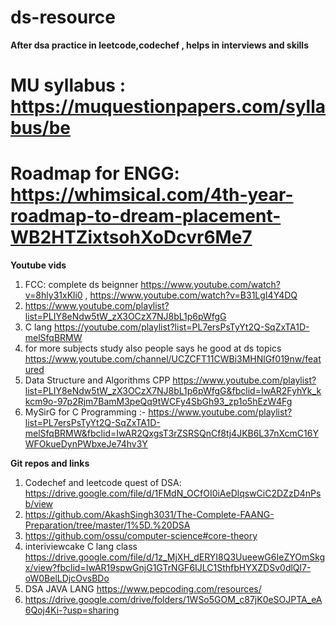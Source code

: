 # ds-resource

<b>After dsa practice in leetcode,codechef , helps in interviews and skills </b>

# MU syllabus : https://muquestionpapers.com/syllabus/be <br>
# Roadmap for ENGG: https://whimsical.com/4th-year-roadmap-to-dream-placement-WB2HTZixtsohXoDcvr6Me7<br>
<b>Youtube vids</b>
1) FCC: complete ds beignner https://www.youtube.com/watch?v=8hly31xKli0 , https://www.youtube.com/watch?v=B31LgI4Y4DQ <br>
2) https://www.youtube.com/playlist?list=PLIY8eNdw5tW_zX3OCzX7NJ8bL1p6pWfgG <br>
3) C lang https://youtube.com/playlist?list=PL7ersPsTyYt2Q-SqZxTA1D-melSfqBRMW <br>
4) for more subjects study also people says he good at ds topics https://www.youtube.com/channel/UCZCFT11CWBi3MHNlGf019nw/featured <br>
5) Data Structure and Algorithms CPP https://www.youtube.com/playlist?list=PLIY8eNdw5tW_zX3OCzX7NJ8bL1p6pWfgG&fbclid=IwAR2FyhYk_kkcm9o-97p2Rjm7BamM3peQq9tWCFy4SbGh93_zp1o5hEzW4Fg <br>
6) MySirG for C Programming :- https://www.youtube.com/playlist?list=PL7ersPsTyYt2Q-SqZxTA1D-melSfqBRMW&fbclid=IwAR2QxgsT3rZSRSQnCf8tj4JKB6L37nXcmC16YWFOkueDynPWbxeJe74hv3Y <br>



<b> Git repos and links </b>

1) Codechef and leetcode quest of DSA: https://drive.google.com/file/d/1FMdN_OCfOI0iAeDlqswCiC2DZzD4nPsb/view <br>
2) https://github.com/AkashSingh3031/The-Complete-FAANG-Preparation/tree/master/1%5D.%20DSA<br>
3) https://github.com/ossu/computer-science#core-theory <br>
4) interiviewcake C lang class https://drive.google.com/file/d/1z_MjXH_dERYI8Q3UueewG6IeZYOmSkgx/view?fbclid=IwAR19spwGnjG1GTrNGF6IJLC1SthfbHYXZDSv0dlQl7-oW0BelLDjcOvsBDo <br>
5) DSA JAVA LANG https://www.pepcoding.com/resources/ <br>
6) https://drive.google.com/drive/folders/1WSo5GOM_c87jK0eSOJPTA_eA6Qoj4Ki-?usp=sharing <br>








